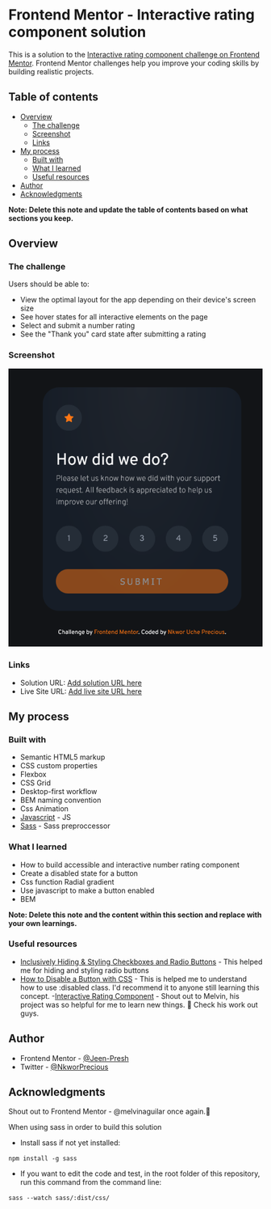 # Frontend Mentor - Interactive rating component solution

This is a solution to the [Interactive rating component challenge on Frontend Mentor](https://www.frontendmentor.io/challenges/interactive-rating-component-koxpeBUmI). Frontend Mentor challenges help you improve your coding skills by building realistic projects.

## Table of contents

- [Overview](#overview)
  - [The challenge](#the-challenge)
  - [Screenshot](#screenshot)
  - [Links](#links)
- [My process](#my-process)
  - [Built with](#built-with)
  - [What I learned](#what-i-learned)
  - [Useful resources](#useful-resources)
- [Author](#author)
- [Acknowledgments](#acknowledgments)

**Note: Delete this note and update the table of contents based on what sections you keep.**

## Overview

### The challenge

Users should be able to:

- View the optimal layout for the app depending on their device's screen size
- See hover states for all interactive elements on the page
- Select and submit a number rating
- See the "Thank you" card state after submitting a rating

### Screenshot

![](/dist/images/Screenshot%202023-02-14%20at%2014-08-52%20Frontend%20Mentor%20Interactive%20rating%20component.png)

### Links

- Solution URL: [Add solution URL here](https://your-solution-url.com)
- Live Site URL: [Add live site URL here](https://your-live-site-url.com)

## My process

### Built with

- Semantic HTML5 markup
- CSS custom properties
- Flexbox
- CSS Grid
- Desktop-first workflow
- BEM naming convention
- Css Animation
- [Javascript](https://www.javascript.com/) - JS
- [Sass](https://sass-lang.com/) - Sass preproccessor

### What I learned

- How to build accessible and interactive number rating component
- Create a disabled state for a button
- Css function Radial gradient
- Use javascript to make a button enabled
- BEM

**Note: Delete this note and the content within this section and replace with your own learnings.**

### Useful resources

- [Inclusively Hiding & Styling Checkboxes and Radio Buttons](https://www.sarasoueidan.com/blog/inclusively-hiding-and-styling-checkboxes-and-radio-buttons/) - This helped me for hiding and styling radio buttons
- [How to Disable a Button with CSS](https://www.scaler.com/topics/css-disable-button/) - This is helped me to understand how to use :disabled class. I'd recommend it to anyone still learning this concept. -[Interactive Rating Component](https://github.com/MelvinAguilar/interactive-rating-component) - Shout out to Melvin, his project was so helpful for me to learn new things. 🫡 Check his work out guys.

## Author

- Frontend Mentor - [@Jeen-Presh](https://www.frontendmentor.io/profile/Jeen-Presh)
- Twitter - [@NkworPrecious](https://twitter.com/NkworPrecious)

## Acknowledgments

Shout out to Frontend Mentor - @melvinaguilar once again.🫡

When using sass in order to build this solution

- Install sass if not yet installed:

```
npm install -g sass
```

- If you want to edit the code and test, in the root folder of this repository, run this command from the command line:

```
sass --watch sass/:dist/css/
```
